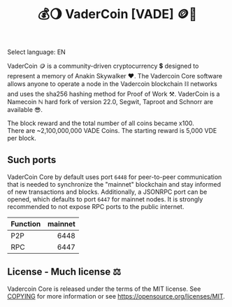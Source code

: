 <h1 align="center">
💰🌖  VaderCoin [VADE] 🪙🌠
<br/>
</h1>
</br>

Select language: EN

VaderCoin 🪙 is a community-driven cryptocurrency 💲 designed to represent a memory of Anakin Skywalker ❤️. The Vadercoin Core software allows anyone to operate a node in the Vadercoin blockchain ⛓️ networks and uses the sha256 hashing method for Proof of Work ⚒️. VaderCoin is a Namecoin ℕ hard fork of version 22.0, Segwit, Taproot and Schnorr are available 😎.

The block reward and the total number of all coins became x100.  
There are ~2,100,000,000 VADE Coins. The starting reward is 5,000 VDE per block.  

## Such ports

VaderCoin Core by default uses port `6448` for peer-to-peer communication that
is needed to synchronize the "mainnet" blockchain and stay informed of new
transactions and blocks. Additionally, a JSONRPC port can be opened, which
defaults to port `6447` for mainnet nodes. It is strongly recommended to not
expose RPC ports to the public internet.

| Function | mainnet |
| :------- | ------: |
| P2P      |   6448  |
| RPC      |   6447  |

## License - Much license ⚖️

Vadercoin Core is released under the terms of the MIT license. See [COPYING](COPYING) for more
information or see https://opensource.org/licenses/MIT.
